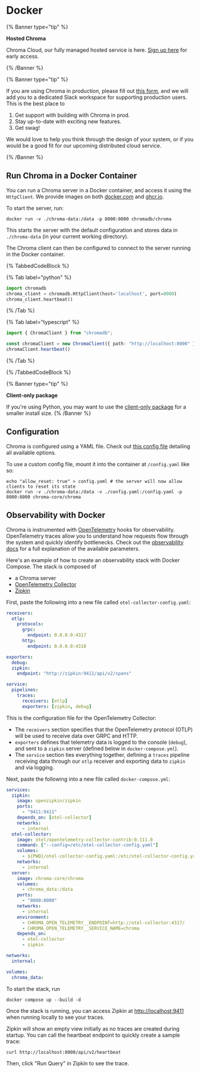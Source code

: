 # Docker

{% Banner type="tip" %}

**Hosted Chroma**

Chroma Cloud, our fully managed hosted service is here. [Sign up here](https://trychroma.com/signup) for early access.

{% /Banner %}

{% Banner type="tip" %}

If you are using Chroma in production, please fill out [this form](https://airtable.com/appqd02UuQXCK5AuY/pagr1D0NFQoNpUpNZ/form), and we will add you to a dedicated Slack workspace for supporting production users.
This is the best place to

1. Get support with building with Chroma in prod.
2. Stay up-to-date with exciting new features.
3. Get swag!

We would love to help you think through the design of your system, or if you would be a good fit for our upcoming distributed cloud service.

{% /Banner %}

## Run Chroma in a Docker Container

You can run a Chroma server in a Docker container, and access it using the `HttpClient`. We provide images on both [docker.com](https://hub.docker.com/r/chromadb/chroma) and [ghcr.io](https://github.com/chroma-core/chroma/pkgs/container/chroma).

To start the server, run:

```terminal
docker run -v ./chroma-data:/data -p 8000:8000 chromadb/chroma
```

This starts the server with the default configuration and stores data in `./chroma-data` (in your current working directory).

The Chroma client can then be configured to connect to the server running in the Docker container.

{% TabbedCodeBlock %}

{% Tab label="python" %}
```python
import chromadb
chroma_client = chromadb.HttpClient(host='localhost', port=8000)
chroma_client.heartbeat()
```
{% /Tab %}

{% Tab label="typescript" %}
```typescript
import { ChromaClient } from "chromadb";

const chromaClient = new ChromaClient({ path: "http://localhost:8000" })
chromaClient.heartbeat()
```
{% /Tab %}

{% /TabbedCodeBlock %}

{% Banner type="tip" %}

**Client-only package**

If you're using Python, you may want to use the [client-only package](../chroma-server/python-thin-client) for a smaller install size.
{% /Banner %}

## Configuration

Chroma is configured using a YAML file. Check out [this config file](https://github.com/chroma-core/chroma/blob/main/rust/frontend/sample_configs/single_node_full.yaml) detailing all available options.

To use a custom config file, mount it into the container at `/config.yaml` like so:

```terminal
echo "allow_reset: true" > config.yaml # the server will now allow clients to reset its state
docker run -v ./chroma-data:/data -v ./config.yaml:/config.yaml -p 8000:8000 chroma-core/chroma
```

## Observability with Docker

Chroma is instrumented with [OpenTelemetry](https://opentelemetry.io/) hooks for observability. OpenTelemetry traces allow you to understand how requests flow through the system and quickly identify bottlenecks. Check out the [observability docs](../administration/observability) for a full explanation of the available parameters.

Here's an example of how to create an observability stack with Docker Compose. The stack is composed of

- a Chroma server
- [OpenTelemetry Collector](https://github.com/open-telemetry/opentelemetry-collector)
- [Zipkin](https://zipkin.io/)

First, paste the following into a new file called `otel-collector-config.yaml`:

```yaml
receivers:
  otlp:
    protocols:
      grpc:
        endpoint: 0.0.0.0:4317
      http:
        endpoint: 0.0.0.0:4318

exporters:
  debug:
  zipkin:
    endpoint: "http://zipkin:9411/api/v2/spans"

service:
  pipelines:
    traces:
      receivers: [otlp]
      exporters: [zipkin, debug]
```

This is the configuration file for the OpenTelemetry Collector:
* The `receivers` section specifies that the OpenTelemetry protocol (OTLP) will be used to receive data over GRPC and HTTP.
* `exporters` defines that telemetry data is logged to the console (`debug`), and sent to a `zipkin` server (defined below in `docker-compose.yml`).
* The `service` section ties everything together, defining a `traces` pipeline receiving data through our `otlp` receiver and exporting data to `zipkin` and via logging.

Next, paste the following into a new file called `docker-compose.yml`:

```yaml
services:
  zipkin:
    image: openzipkin/zipkin
    ports:
      - "9411:9411"
    depends_on: [otel-collector]
    networks:
      - internal
  otel-collector:
    image: otel/opentelemetry-collector-contrib:0.111.0
    command: ["--config=/etc/otel-collector-config.yaml"]
    volumes:
      - ${PWD}/otel-collector-config.yaml:/etc/otel-collector-config.yaml
    networks:
      - internal
  server:
    image: chroma-core/chroma
    volumes:
      - chroma_data:/data
    ports:
      - "8000:8000"
    networks:
      - internal
    environment:
      - CHROMA_OPEN_TELEMETRY__ENDPOINT=http://otel-collector:4317/
      - CHROMA_OPEN_TELEMETRY__SERVICE_NAME=chroma
    depends_on:
      - otel-collector
      - zipkin

networks:
  internal:

volumes:
  chroma_data:
```

To start the stack, run

```terminal
docker compose up --build -d
```

Once the stack is running, you can access Zipkin at [http://localhost:9411](http://localhost:9411) when running locally to see your traces.

Zipkin will show an empty view initially as no traces are created during startup. You can call the heartbeat endpoint to quickly create a sample trace:

```terminal
curl http://localhost:8000/api/v2/heartbeat
```

Then, click "Run Query" in Zipkin to see the trace.
